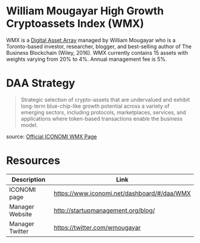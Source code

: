 # William Mougayar High Growth Cryptoassets Index (WMX)
WMX is a [Digital Asset Array](../Digital-Asset-Arrays.md) managed by William Mougayar who is a Toronto-based investor, researcher, blogger, and best-selling author of The Business Blockchain (Wiley, 2016). WMX currently contains 15 assets with weights varying from 20% to 4%. Annual management fee is 5%.

# DAA Strategy
>  Strategic selection of crypto-assets that are undervalued and exhibit long-term blue-chip-like growth potential across a variety of emerging sectors, including protocols, marketplaces, services, and applications where token-based transactions enable the business model.

source: [Official ICONOMI WMX Page](https://www.iconomi.net/dashboard/#/daa/WMX)

# Resources
Description | Link 
---|---
ICONOMI page | https://www.iconomi.net/dashboard/#/daa/WMX
Manager Website | http://startupmanagement.org/blog/
Manager Twitter | https://twitter.com/wmougayar
